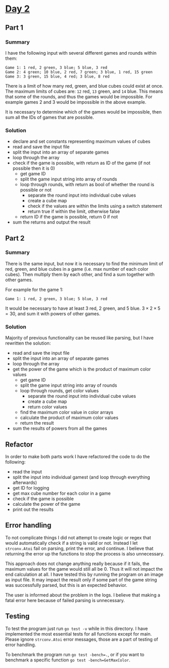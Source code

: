 # [Day 2](https://adventofcode.com/2023/day/2)

## Part 1

### Summary

I have the following input with several different games and rounds within them:

```
Game 1: 1 red, 2 green, 3 blue; 5 blue, 3 red
Game 2: 4 green; 10 blue, 2 red, 7 green; 3 blue, 1 red, 15 green
Game 3: 3 green, 15 blue, 4 red; 3 blue, 8 red
```

There is a limit of how many red, green, and blue cubes could exist at once. The maximum limits of cubes are: `12` red, `13` green, and `14` blue. This means that some of the rounds, and thus the games would be impossible. For example games 2 and 3 would be impossible in the above example.

It is necessary to determine which of the games would be impossible, then sum all the IDs of games that are possible.

### Solution

- declare and set constants representing maximum values of cubes
- read and save the input file
- split the input into an array of separate games
- loop through the array
- check if the game is possible, with return as ID of the game (if not possible then it is 0)
  - get game ID
  - split the game input string into array of rounds
  - loop through rounds, with return as bool of whether the round is possible or not
    - separate the round input into individual cube values
    - create a cube map
    - check if the values are within the limits using a switch statement
    - return true if within the limit, otherwise false
  - return ID if the game is possible, return 0 if not
- sum the returns and output the result

## Part 2

### Summary

There is the same input, but now it is necessary to find the minimum limit of red, green, and blue cubes in a game (i.e. max number of each color cubes). Then multiply them by each other, and find a sum together with other games.

For example for the game 1:

```
Game 1: 1 red, 2 green, 3 blue; 5 blue, 3 red
```

It would be necessary to have at least 3 red, 2 green, and 5 blue. $3\times 2 \times 5=30$, and sum it with powers of other games.

### Solution

Majority of previous functionality can be reused like parsing, but I have rewritten the solution:

- read and save the input file
- split the input into an array of separate games
- loop through the array
- get the power of the game which is the product of maximum color values
  - get game ID
  - split the game input string into array of rounds
  - loop through rounds, get color values
    - separate the round input into individual cube values
    - create a cube map
    - return color values
  - find the maximum color value in color arrays
  - calculate the product of maximum color values
  - return the result
- sum the results of powers from all the games

## Refactor

In order to make both parts work I have refactored the code to do the following:

- read the input
- split the input into individual gamest (and loop through everything afterwards)
- get ID for logging
- get max cube number for each color in a game
- check if the game is possible
- calculate the power of the game
- print out the results

## Error handling

To not complicate things I did not attempt to create logic or regex that would automatically check if a string is valid or not. Instead I let `strconv.Atoi` fail on parsing, print the error, and continue. I believe that returning the error up the functions to stop the process is also unnecessary.

This approach does not change anything really because if it fails, the maximum values for the game would still all be 0. Thus it will not impact the end calculation at all. I have tested this by running the program on an image as input file. It may impact the result only if some part of the game string was successfully parsed, but this is an expected behavior.

The user is informed about the problem in the logs. I believe that making a fatal error here because of failed parsing is unnecessary.

## Testing

To test the program just run `go test -v` while in this directory. I have implemented the most essential tests for all functions except for main. Please ignore `strconv.Atoi` error messages, those are a part of testing of error handling.

To benchmark the program run `go test -bench=.`, or if you want to benchmark a specific function `go test -bench=GetMaxColor`.
